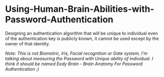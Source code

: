 # Using-Human-Brain-Abilities-with-Password-Authentication
Designing an authentication algorithm that will be unique to individual even of the authentication key is publicly known, it cannot be used except by the owner of that identity.

*Note: This is not Biometric, Iris, Facial recognition or Gate system, I'm talking about measuring the Password with Unique ability of individual.*
*I think it should be named Eedy Brain - Brain Anatomy For Password Authentication ;)*
